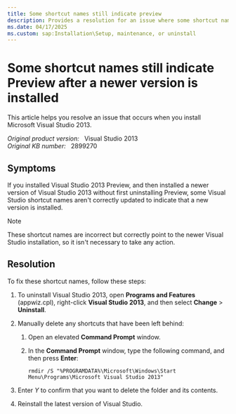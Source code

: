 ```yaml
---
title: Some shortcut names still indicate preview
description: Provides a resolution for an issue where some shortcut names still indicate preview version after a newer version is installed.
ms.date: 04/17/2025
ms.custom: sap:Installation\Setup, maintenance, or uninstall
---
```

# Some shortcut names still indicate Preview after a newer version is installed

This article helps you resolve an issue that occurs when you install Microsoft Visual Studio 2013.

_Original product version:_ &nbsp; Visual Studio 2013  
_Original KB number:_ &nbsp; 2899270

## Symptoms

If you installed Visual Studio 2013 Preview, and then installed a newer version of Visual Studio 2013 without first uninstalling Preview, some Visual Studio shortcut names aren't correctly updated to indicate that a new version is installed.

> [!NOTE]
> These shortcut names are incorrect but correctly point to the newer Visual Studio installation, so it isn't necessary to take any action.

## Resolution

To fix these shortcut names, follow these steps:

1. To uninstall Visual Studio 2013, open **Programs and Features** (appwiz.cpl), right-click **Visual Studio 2013**, and then select **Change** > **Uninstall**.

2. Manually delete any shortcuts that have been left behind:

    1. Open an elevated **Command Prompt** window.

    2. In the **Command Prompt** window, type the following command, and then press **Enter**:

        ```console
        rmdir /S "%PROGRAMDATA%\Microsoft\Windows\Start Menu\Programs\Microsoft Visual Studio 2013"
        ```

3. Enter _Y_ to confirm that you want to delete the folder and its contents.

4. Reinstall the latest version of Visual Studio.
